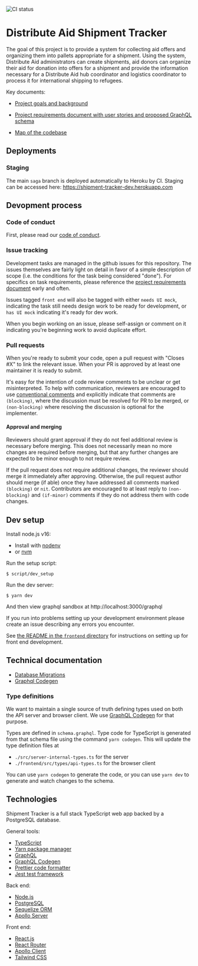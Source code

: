 ![CI status](https://github.com/distributeaid/shipment-tracker/actions/workflows/ci.yml/badge.svg)

# Distribute Aid Shipment Tracker

The goal of this project is to provide a system for collecting aid offers and organizing them into pallets appropriate for a shipment. Using the system, Distribute Aid administrators can create shipments, aid donors can organize their aid for donation into offers for a shipment and provide the information necessary for a Distribute Aid hub coordinator and logistics coordinator to process it for international shipping to refugees.

Key documents:

- [Project goals and background](https://www.notion.so/distributeaid/1-Online-Offer-Submission-form-4f40e406e5124d23a4d35280585ec88d)

- [Project requirements document with user stories and proposed GraphQL schema](https://www.notion.so/distributeaid/Technical-requirements-c2fd190e0a8d4f708119c6944fa654dd)

- [Map of the codebase](https://app.codesee.io/maps/public/b7367890-0129-11ec-a91a-57f039601939)

## Deployments

### Staging

The main `saga` branch is deployed automatically to Heroku by CI. Staging can be accessed here: https://shipment-tracker-dev.herokuapp.com

## Devopment process

### Code of conduct

First, please read our [code of conduct](https://www.notion.so/distributeaid/Code-of-Conduct-6ba4ca07a6fa4e4da9ef8ad91757c5b4).

### Issue tracking

Development tasks are managed in the github issues for this repository. The issues themselves are fairly light on detail in favor of a simple description of scope (i.e. the conditions for the task being considered "done"). For specifics on task requirements, please reference the [project requirements document](https://www.notion.so/distributeaid/Technical-requirements-c2fd190e0a8d4f708119c6944fa654dd) early and often.

Issues tagged `front end` will also be tagged with either `needs UI mock`, indicating the task still needs design work to be ready for development, or `has UI mock` indicating it's ready for dev work.

When you begin working on an issue, please self-assign or comment on it indicating you're beginning work to avoid duplicate effort.

### Pull requests

When you're ready to submit your code, open a pull request with "Closes #X" to link the relevant issue. When your PR is approved by at least one maintainer it is ready to submit.

It's easy for the intention of code review comments to be unclear or get misinterpreted. To help with communication, reviewers are encouraged to use [conventional comments](https://conventionalcomments.org/) and explicitly indicate that comments are `(blocking)`, where the discussion must be resolved for PR to be merged, or `(non-blocking)` where resolving the discussion is optional for the implementer.

#### Approval and merging

Reviewers should grant approval if they do not feel additional review is necessary before merging. This does not necessarily mean no more changes are required before merging, but that any further changes are expected to be minor enough to not require review.

If the pull request does not require additional changes, the reviewer should merge it immediately after approving. Otherwise, the pull request author should merge (if able) once they have addressed all comments marked `(blocking)` or `nit`. Contributors are encouraged to at least reply to `(non-blocking)` and `(if-minor)` comments if they do not address them with code changes.

## Dev setup

Install node.js v16:

- Install with [nodenv](https://github.com/nodenv/nodenv)
- or [nvm](https://github.com/nvm-sh/nvm)

Run the setup script:

```
$ script/dev_setup
```

Run the dev server:

```
$ yarn dev
```

And then view graphql sandbox at http://localhost:3000/graphql

If you run into problems setting up your development environment please create an issue describing any errors you encounter.

See [the README in the `frontend` directory](/frontend/README.md) for instructions on setting up for front end development.

## Technical documentation

- [Database Migrations](./docs/migrations.md)
- [Graphql Codegen](./docs/codegen.md)

### Type definitions

We want to maintain a single source of truth defining types used on both the API server and browser client. We use [GraphQL Codegen](https://graphql-code-generator.com/) for that purpose.

Types are defined in `schema.graphql`. Type code for TypeScript is generated from that schema file using the command `yarn codegen`. This will update the type definition files at

- `./src/server-internal-types.ts` for the server
- `./frontend/src/types/api-types.ts` for the browser client

You can use `yarn codegen` to generate the code, or you can use `yarn dev` to generate and watch changes to the schema.

## Technologies

Shipment Tracker is a full stack TypeScript web app backed by a PostgreSQL database.

General tools:

- [TypeScript](https://www.typescriptlang.org/)
- [Yarn package manager](https://yarnpkg.com/)
- [GraphQL](https://graphql.org/)
- [GraphQL Codegen](https://graphql-code-generator.com/)
- [Prettier code formatter](https://prettier.io/)
- [Jest test framework](https://jestjs.io/)

Back end:

- [Node.js](https://nodejs.org/en/)
- [PostgreSQL](https://www.postgresql.org/)
- [Sequelize ORM](https://sequelize.org/)
- [Apollo Server](https://www.apollographql.com/docs/apollo-server/)

Front end:

- [React.js](https://reactjs.org/)
- [React Router](https://reactrouter.com/web/guides/quick-start)
- [Apollo Client](https://www.apollographql.com/docs/react/)
- [Tailwind CSS](https://tailwindcss.com)
